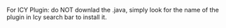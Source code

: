 For ICY Plugin: do NOT downlad the .java, simply look for the name of the plugin in Icy search bar to install it. 